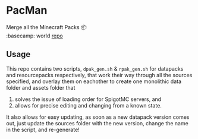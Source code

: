 # PacMan
Merge all the Minecraft Packs :package:  
:basecamp: world [repo](https://github.com/Ifiht/Ithavollr)

## Usage
This repo contains two scripts, `dpak_gen.sh` & `rpak_gen.sh` for datapacks and resourcepacks respectively, that work their way through all the sources specified, and overlay them on eachother to create one monolithic data folder and assets folder that 
1. solves the issue of loading order for SpigotMC servers, and
2. allows for precise editing and changing from a known state.

It also allows for easy updating, as soon as a new datapack version comes out, just update the sources folder with the new version, change the name in the script, and re-generate!
